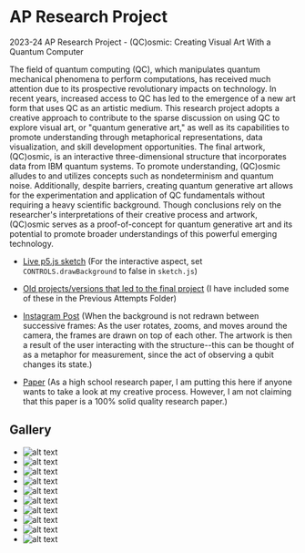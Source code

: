 # AP Research Project
2023-24 AP Research Project - (QC)osmic: Creating Visual Art With a Quantum Computer

The field of quantum computing (QC), which manipulates quantum mechanical phenomena to perform computations, has received much attention due to its prospective revolutionary impacts on technology. In recent years, increased access to QC has led to the emergence of a new art form that uses QC as an artistic medium. This research project adopts a creative approach to contribute to the sparse discussion on using QC to explore visual art, or "quantum generative art," as well as its capabilities to promote understanding through metaphorical representations, data visualization, and skill development opportunities. The final artwork, (QC)osmic, is an interactive three-dimensional structure that incorporates data from IBM quantum systems. To promote understanding, (QC)osmic alludes to and utilizes concepts such as nondeterminism and quantum noise. Additionally, despite barriers, creating quantum generative art allows for the experimentation and application of QC fundamentals without requiring a heavy scientific background. Though conclusions rely on the researcher's interpretations of their creative process and artwork, (QC)osmic serves as a proof-of-concept for quantum generative art and its potential to promote broader understandings of this powerful emerging technology.

- [Live p5.js sketch](https://editor.p5js.org/emeraldblackbird/sketches/JFyzTBAZt) (For the interactive aspect, set `CONTROLS.drawBackground` to false in `sketch.js`)

- [Old projects/versions that led to the final project](https://editor.p5js.org/emeraldblackbird/collections/Yu34_iAF6) (I have included some of these in the Previous Attempts Folder)

- [Instagram Post](https://www.instagram.com/p/C6GhoLJOsSK/?utm_source=ig_web_button_share_sheet&igsh=MzRlODBiNWFlZA==) (When the background is not redrawn between successive frames: As the user rotates, zooms, and moves around the camera, the frames are drawn on top of each other. The artwork is then a result of the user interacting with the structure--this can be thought of as a metaphor for measurement, since the act of observing a qubit changes its state.)

- [Paper](https://docs.google.com/document/d/1FZbJNsZu2rkNNh7U0R8js2TGvccKQRmq3eWv0AaPETc/edit?usp=sharing) (As a high school research paper, I am putting this here if anyone wants to take a look at my creative process. However, I am not claiming that this paper is a 100% solid quality research paper.)

## Gallery

- ![alt text](<Snapshots/swirly 3.png>)
- ![alt text](<Snapshots/side view.png>)
- ![alt text](<Snapshots/swirly 4.png>)
- ![alt text](Snapshots/quasary.png)
- ![alt text](<Snapshots/swirly 1.png>)
- ![alt text](<Snapshots/first shell.png>)
- ![alt text](<Snapshots/second shell.png>)
- ![alt text](<Snapshots/see the height.png>)
- ![alt text](<Snapshots/side view 2.png>)
- ![alt text](<Snapshots/swirly 2.png>)
